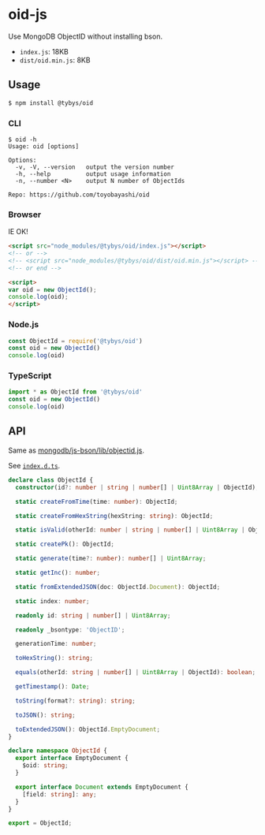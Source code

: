 # oid-js

Use MongoDB ObjectID without installing bson.

* `index.js`: 18KB
* `dist/oid.min.js`: 8KB

## Usage

``` bash
$ npm install @tybys/oid
```

### CLI

```
$ oid -h
Usage: oid [options]

Options:
  -v, -V, --version   output the version number
  -h, --help          output usage information
  -n, --number <N>    output N number of ObjectIds

Repo: https://github.com/toyobayashi/oid
```

### Browser

IE OK!

``` html
<script src="node_modules/@tybys/oid/index.js"></script>
<!-- or -->
<!-- <script src="node_modules/@tybys/oid/dist/oid.min.js"></script> -->
<!-- or end -->

<script>
var oid = new ObjectId();
console.log(oid);
</script>
```

### Node.js

``` js
const ObjectId = require('@tybys/oid')
const oid = new ObjectId()
console.log(oid)
```

### TypeScript

``` ts
import * as ObjectId from '@tybys/oid'
const oid = new ObjectId()
console.log(oid)
```

## API

Same as [mongodb/js-bson/lib/objectid.js](https://github.com/mongodb/js-bson/blob/master/lib/objectid.js).

See [`index.d.ts`](https://github.com/toyobayashi/oid/blob/master/index.d.ts).

``` ts
declare class ObjectId {
  constructor(id?: number | string | number[] | Uint8Array | ObjectId);

  static createFromTime(time: number): ObjectId;

  static createFromHexString(hexString: string): ObjectId;

  static isValid(otherId: number | string | number[] | Uint8Array | ObjectId): boolean;

  static createPk(): ObjectId;

  static generate(time?: number): number[] | Uint8Array;

  static getInc(): number;

  static fromExtendedJSON(doc: ObjectId.Document): ObjectId;

  static index: number;

  readonly id: string | number[] | Uint8Array;

  readonly _bsontype: 'ObjectID';

  generationTime: number;

  toHexString(): string;

  equals(otherId: string | number[] | Uint8Array | ObjectId): boolean;

  getTimestamp(): Date;

  toString(format?: string): string;

  toJSON(): string;

  toExtendedJSON(): ObjectId.EmptyDocument;
}

declare namespace ObjectId {
  export interface EmptyDocument {
    $oid: string;
  }

  export interface Document extends EmptyDocument {
    [field: string]: any;
  }
}

export = ObjectId;
```
